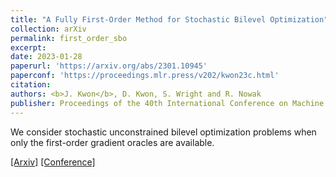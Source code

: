 ```yaml
---
title: "A Fully First-Order Method for Stochastic Bilevel Optimization"
collection: arXiv
permalink: first_order_sbo
excerpt: 
date: 2023-01-28
paperurl: 'https://arxiv.org/abs/2301.10945'
paperconf: 'https://proceedings.mlr.press/v202/kwon23c.html'
citation: 
authors: <b>J. Kwon</b>, D. Kwon, S. Wright and R. Nowak
publisher: Proceedings of the 40th International Conference on Machine Learning (ICML) 2023 (Oral Presentation)
---
```


We consider stochastic unconstrained bilevel optimization problems when only the first-order gradient oracles are available. 

[[Arxiv]](https://arxiv.org/abs/2301.10945)
[[Conference]](https://proceedings.mlr.press/v202/kwon23c.html)